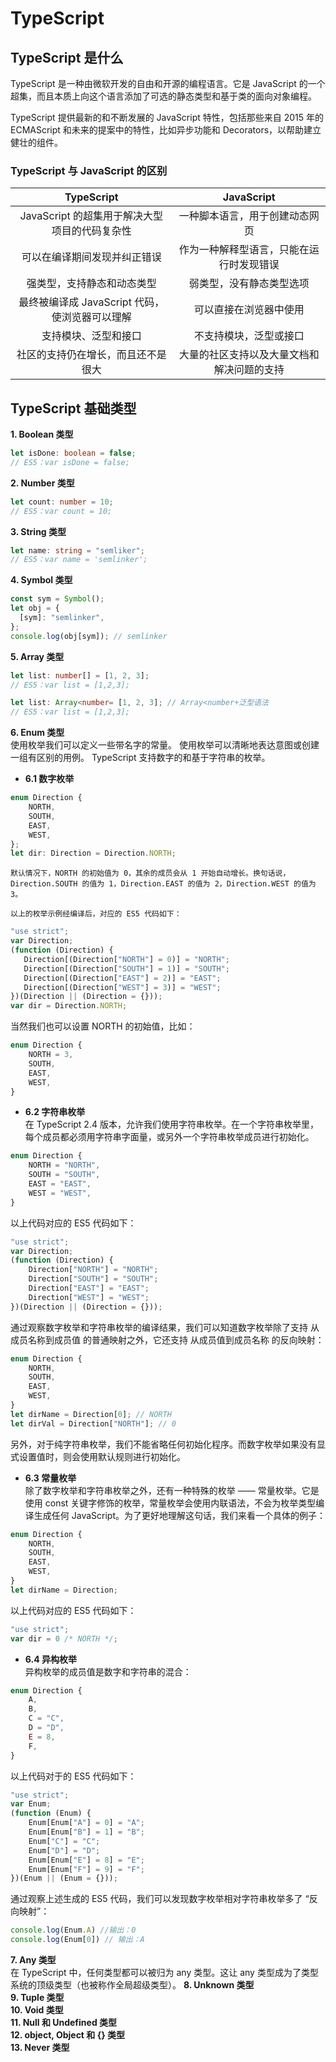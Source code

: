 # TypeScript

## TypeScript 是什么
TypeScript 是一种由微软开发的自由和开源的编程语言。它是 JavaScript 的一个超集，而且本质上向这个语言添加了可选的静态类型和基于类的面向对象编程。

TypeScript 提供最新的和不断发展的 JavaScript 特性，包括那些来自 2015 年的 ECMAScript 和未来的提案中的特性，比如异步功能和 Decorators，以帮助建立健壮的组件。

### TypeScript 与 JavaScript 的区别
| TypeScript | JavaScript |
| :---: | :---: |
| JavaScript 的超集用于解决大型项目的代码复杂性 | 一种脚本语言，用于创建动态网页 |
| 可以在编译期间发现并纠正错误 | 作为一种解释型语言，只能在运行时发现错误 |
| 强类型，支持静态和动态类型 | 弱类型，没有静态类型选项 |
| 最终被编译成 JavaScript 代码，使浏览器可以理解 | 可以直接在浏览器中使用 |
| 支持模块、泛型和接口 | 不支持模块，泛型或接口 |
| 社区的支持仍在增长，而且还不是很大 | 大量的社区支持以及大量文档和解决问题的支持|

## TypeScript 基础类型
**1. Boolean 类型**
```typescript
let isDone: boolean = false;
// ES5：var isDone = false;
```
**2. Number 类型**
```typescript
let count: number = 10;
// ES5：var count = 10;
```
**3. String 类型**
```typescript
let name: string = "semliker";
// ES5：var name = 'semlinker';
```
**4. Symbol 类型**
```typescript
const sym = Symbol();
let obj = {
  [sym]: "semlinker",
};
console.log(obj[sym]); // semlinker
```
**5. Array 类型**
```typescript
let list: number[] = [1, 2, 3];
// ES5：var list = [1,2,3];

let list: Array<number= [1, 2, 3]; // Array<number+泛型语法
// ES5：var list = [1,2,3];
```
**6. Enum 类型**  
使用枚举我们可以定义一些带名字的常量。 使用枚举可以清晰地表达意图或创建一组有区别的用例。 TypeScript 支持数字的和基于字符串的枚举。
+ **6.1 数字枚举**  
```typescript
enum Direction {
	NORTH,
	SOUTH,
	EAST,
	WEST,
};
let dir: Direction = Direction.NORTH;
```
	默认情况下，NORTH 的初始值为 0，其余的成员会从 1 开始自动增长。换句话说，Direction.SOUTH 的值为 1，Direction.EAST 的值为 2，Direction.WEST 的值为 3。

	以上的枚举示例经编译后，对应的 ES5 代码如下：
 ```javascript
"use strict";
var Direction;
(function (Direction) {
	Direction[(Direction["NORTH"] = 0)] = "NORTH";
	Direction[(Direction["SOUTH"] = 1)] = "SOUTH";
	Direction[(Direction["EAST"] = 2)] = "EAST";
	Direction[(Direction["WEST"] = 3)] = "WEST";
})(Direction || (Direction = {}));
var dir = Direction.NORTH;
```
当然我们也可以设置 NORTH 的初始值，比如：
```typescript
enum Direction {
	NORTH = 3,
	SOUTH,
	EAST,
	WEST,
}
```

+ **6.2 字符串枚举**  
在 TypeScript 2.4 版本，允许我们使用字符串枚举。在一个字符串枚举里，每个成员都必须用字符串字面量，或另外一个字符串枚举成员进行初始化。
```typescript
enum Direction {
	NORTH = "NORTH",
	SOUTH = "SOUTH",
	EAST = "EAST",
	WEST = "WEST",
}
```
以上代码对应的 ES5 代码如下：
```javascript
"use strict";
var Direction;
(function (Direction) {
	Direction["NORTH"] = "NORTH";
	Direction["SOUTH"] = "SOUTH";
	Direction["EAST"] = "EAST";
	Direction["WEST"] = "WEST";
})(Direction || (Direction = {}));
```
通过观察数字枚举和字符串枚举的编译结果，我们可以知道数字枚举除了支持 从成员名称到成员值 的普通映射之外，它还支持 从成员值到成员名称 的反向映射：
```typescript
enum Direction {
	NORTH,
	SOUTH,
	EAST,
	WEST,
}
let dirName = Direction[0]; // NORTH
let dirVal = Direction["NORTH"]; // 0
```
另外，对于纯字符串枚举，我们不能省略任何初始化程序。而数字枚举如果没有显式设置值时，则会使用默认规则进行初始化。  

+ **6.3 常量枚举**  
除了数字枚举和字符串枚举之外，还有一种特殊的枚举 —— 常量枚举。它是使用 const 关键字修饰的枚举，常量枚举会使用内联语法，不会为枚举类型编译生成任何 JavaScript。为了更好地理解这句话，我们来看一个具体的例子：
```typescript
enum Direction {
	NORTH,
	SOUTH,
	EAST,
	WEST,
}
let dirName = Direction;
```
以上代码对应的 ES5 代码如下：
```javascript
"use strict";
var dir = 0 /* NORTH */;
```

+ **6.4 异构枚举**  
异构枚举的成员值是数字和字符串的混合：
```typescript
enum Direction {
	A,
	B,
	C = "C",
	D = "D",
	E = 8,
	F,
}
```
以上代码对于的 ES5 代码如下：
```javascript
"use strict";
var Enum;
(function (Enum) {
	Enum[Enum["A"] = 0] = "A";
    Enum[Enum["B"] = 1] = "B";
    Enum["C"] = "C";
    Enum["D"] = "D";
    Enum[Enum["E"] = 8] = "E";
    Enum[Enum["F"] = 9] = "F";
})(Enum || (Enum = {}));
```
通过观察上述生成的 ES5 代码，我们可以发现数字枚举相对字符串枚举多了 “反向映射”：
```javascript
console.log(Enum.A) //输出：0
console.log(Enum[0]) // 输出：A
```
**7. Any 类型**  
在 TypeScript 中，任何类型都可以被归为 any 类型。这让 any 类型成为了类型系统的顶级类型（也被称作全局超级类型）。
**8. Unknown 类型**  
**9. Tuple 类型**  
**10. Void 类型**  
**11. Null 和 Undefined 类型**  
**12. object, Object 和 {} 类型**  
**13. Never 类型**  
